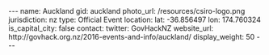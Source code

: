 <META http-equiv="refresh" content="5;URL=http://govhack.org.nz/2016-events-and-info/auckland/"> 
---
name: Auckland
gid: auckland
photo_url: /resources/csiro-logo.png
jurisdiction: nz
type: Official Event
location:
  lat: -36.856497
  lon: 174.760324
is_capital_city: false
contact:
  twitter: GovHackNZ
website_url: http://govhack.org.nz/2016-events-and-info/auckland/
display_weight: 50
---
